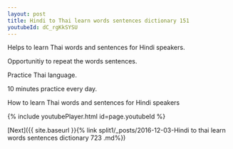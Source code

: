 ```yaml
---
layout: post
title: Hindi to Thai learn words sentences dictionary 151 
youtubeId: dC_rgKkSYSU
---
```

 
 
Helps to learn Thai words and sentences for Hindi speakers.

Opportunitiy to repeat the words sentences. 

Practice Thai language. 
 
10 minutes practice every day. 
 
How to learn Thai words and sentences for Hindi speakers 
 
{% include youtubePlayer.html id=page.youtubeId %}
 
 
[Next]({{ site.baseurl }}{% link  split1/_posts/2016-12-03-Hindi to thai learn words sentences dictionary 723 .md%})
 
